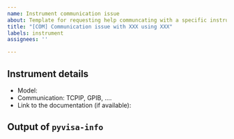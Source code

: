 ```yaml
---
name: Instrument communication issue
about: Template for requesting help communcating with a specific instrument
title: "[COM] Communication issue with XXX using XXX"
labels: instrument
assignees: ''

---
```


<!--- Before opening an issue give a look at the documentation and in particular at https://pyvisa.readthedocs.io/en/latest/introduction/communication.html that describe the steps to get the communication settings right -->

<!--- If you are not using pyvisa as a backend please report the issue to pyvisa issue tracker at https://github.com/pyvisa/pyvisa/issues -->

Instrument details
------------------
* Model:
* Communication: TCPIP, GPIB, ....
* Link to the documentation (if available):

Output of `pyvisa-info`
-----------------------
<!--- Output of the pyvisa-info command (to run in a command prompt) -->
